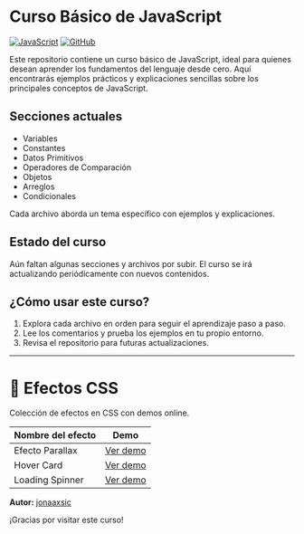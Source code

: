 # Curso Básico de JavaScript

[![JavaScript](https://img.shields.io/badge/JavaScript-ES6-yellow?logo=javascript)](script.js) [![GitHub](https://img.shields.io/badge/GitHub-jonaaxsic-black?logo=github)](https://github.com/jonaaxsic)

Este repositorio contiene un curso básico de JavaScript, ideal para quienes desean aprender los fundamentos del lenguaje desde cero. Aquí encontrarás ejemplos prácticos y explicaciones sencillas sobre los principales conceptos de JavaScript.

## Secciones actuales
- Variables
- Constantes
- Datos Primitivos
- Operadores de Comparación
- Objetos
- Arreglos
- Condicionales

Cada archivo aborda un tema específico con ejemplos y explicaciones.

## Estado del curso
Aún faltan algunas secciones y archivos por subir. El curso se irá actualizando periódicamente con nuevos contenidos.

## ¿Cómo usar este curso?
1. Explora cada archivo en orden para seguir el aprendizaje paso a paso.
2. Lee los comentarios y prueba los ejemplos en tu propio entorno.
3. Revisa el repositorio para futuras actualizaciones.

---
# 🎨 Efectos CSS

Colección de efectos en CSS con demos online.

| Nombre del efecto  | Demo |
|--------------------|------|
| Efecto Parallax    | [Ver demo](https://tuusuario.github.io/efectos-css/parallax/) |
| Hover Card         | [Ver demo](https://tuusuario.github.io/efectos-css/hover-card/) |
| Loading Spinner    | [Ver demo](https://tuusuario.github.io/efectos-css/loading-spinner/) |

**Autor:** [jonaaxsic](https://github.com/jonaaxsic)

¡Gracias por visitar este curso!
